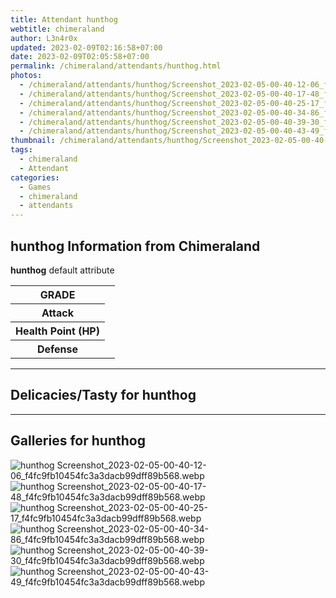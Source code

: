 ```yaml
---
title: Attendant hunthog
webtitle: chimeraland
author: L3n4r0x
updated: 2023-02-09T02:16:58+07:00
date: 2023-02-09T02:05:58+07:00
permalink: /chimeraland/attendants/hunthog.html
photos:
  - /chimeraland/attendants/hunthog/Screenshot_2023-02-05-00-40-12-06_f4fc9fb10454fc3a3dacb99dff89b568.webp
  - /chimeraland/attendants/hunthog/Screenshot_2023-02-05-00-40-17-48_f4fc9fb10454fc3a3dacb99dff89b568.webp
  - /chimeraland/attendants/hunthog/Screenshot_2023-02-05-00-40-25-17_f4fc9fb10454fc3a3dacb99dff89b568.webp
  - /chimeraland/attendants/hunthog/Screenshot_2023-02-05-00-40-34-86_f4fc9fb10454fc3a3dacb99dff89b568.webp
  - /chimeraland/attendants/hunthog/Screenshot_2023-02-05-00-40-39-30_f4fc9fb10454fc3a3dacb99dff89b568.webp
  - /chimeraland/attendants/hunthog/Screenshot_2023-02-05-00-40-43-49_f4fc9fb10454fc3a3dacb99dff89b568.webp
thumbnail: /chimeraland/attendants/hunthog/Screenshot_2023-02-05-00-40-12-06_f4fc9fb10454fc3a3dacb99dff89b568.webp
tags:
  - chimeraland
  - Attendant
categories:
  - Games
  - chimeraland
  - attendants
---
```


<section id="bootstrap-wrapper"><link rel="stylesheet" href="https://rawcdn.githack.com/dimaslanjaka/Web-Manajemen/870a349/css/bootstrap-5-3-0-alpha3-wrapper.css"/><h2 id="attribute">hunthog Information from Chimeraland</h2><p><b>hunthog</b> default attribute <table><tr><th>GRADE</th><td></td></tr><tr><th>Attack</th><td></td></tr><tr><th>Health Point (HP)</th><td></td></tr><tr><th>Defense</th><td></td></tr></table></p><hr/><h2 id="delicacies">Delicacies/Tasty for hunthog</h2><div class="bg-dark text-light"></div><hr/><div id="gallery"><h2>Galleries for hunthog</h2><div class="row"><div class="col-lg-6 col-12"><img src="/chimeraland/attendants/hunthog/Screenshot_2023-02-05-00-40-12-06_f4fc9fb10454fc3a3dacb99dff89b568.webp" alt="hunthog Screenshot_2023-02-05-00-40-12-06_f4fc9fb10454fc3a3dacb99dff89b568.webp"/></div><div class="col-lg-6 col-12"><img src="/chimeraland/attendants/hunthog/Screenshot_2023-02-05-00-40-17-48_f4fc9fb10454fc3a3dacb99dff89b568.webp" alt="hunthog Screenshot_2023-02-05-00-40-17-48_f4fc9fb10454fc3a3dacb99dff89b568.webp"/></div><div class="col-lg-6 col-12"><img src="/chimeraland/attendants/hunthog/Screenshot_2023-02-05-00-40-25-17_f4fc9fb10454fc3a3dacb99dff89b568.webp" alt="hunthog Screenshot_2023-02-05-00-40-25-17_f4fc9fb10454fc3a3dacb99dff89b568.webp"/></div><div class="col-lg-6 col-12"><img src="/chimeraland/attendants/hunthog/Screenshot_2023-02-05-00-40-34-86_f4fc9fb10454fc3a3dacb99dff89b568.webp" alt="hunthog Screenshot_2023-02-05-00-40-34-86_f4fc9fb10454fc3a3dacb99dff89b568.webp"/></div><div class="col-lg-6 col-12"><img src="/chimeraland/attendants/hunthog/Screenshot_2023-02-05-00-40-39-30_f4fc9fb10454fc3a3dacb99dff89b568.webp" alt="hunthog Screenshot_2023-02-05-00-40-39-30_f4fc9fb10454fc3a3dacb99dff89b568.webp"/></div><div class="col-lg-6 col-12"><img src="/chimeraland/attendants/hunthog/Screenshot_2023-02-05-00-40-43-49_f4fc9fb10454fc3a3dacb99dff89b568.webp" alt="hunthog Screenshot_2023-02-05-00-40-43-49_f4fc9fb10454fc3a3dacb99dff89b568.webp"/></div></div></div></section>